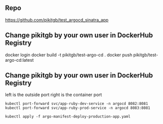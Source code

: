 ## Repo
https://github.com/pikitgb/test_argocd_sinatra_app


## Change pikitgb by your own user in DockerHub Registry

docker login
docker build -t pikitgb/test-argo-cd .
docker push pikitgb/test-argo-cd:latest

## Change pikitgb by your own user in DockerHub Registry

left is the outside port right is the container port

```
kubectl port-forward svc/app-ruby-dev-service -n argocd 8082:8081
kubectl port-forward svc/app-ruby-prod-service -n argocd 8083:8081
```

```
kubectl apply -f argo-manifest-deploy-production-app.yaml
```
